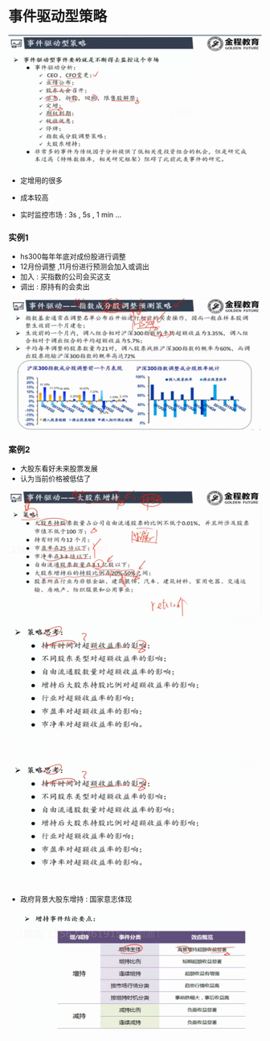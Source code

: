 # 事件驱动型策略

<img src="事件驱动.assets/image-20200301091254488.png" alt="image-20200301091254488" style="zoom:67%;" />



- 定增用的很多

- 成本较高
- 实时监控市场 :  3s , 5s , 1 min ...



### 实例1

- hs300每年年底对成份股进行调整
- 12月份调整 ,11月份进行预测会加入或调出
- 加入 : 买指数的公司会买这支
- 调出 : 原持有的会卖出

<img src="事件驱动.assets/image-20200301093654726.png" alt="image-20200301093654726" style="zoom:67%;" />



### 案例2

- 大股东看好未来股票发展
- 认为当前价格被低估了

<img src="事件驱动.assets/image-20200301094209758.png" alt="image-20200301094209758" style="zoom:67%;" />![image-20200301094339769](事件驱动.assets/image-20200301094339769.png)

<img src="事件驱动.assets/image-20200301094430444.png" alt="image-20200301094430444" style="zoom:67%;" />

- 政府背景大股东增持 : 国家意志体现

  <img src="事件驱动.assets/image-20200301095158146.png" alt="image-20200301095158146" style="zoom: 80%;" />